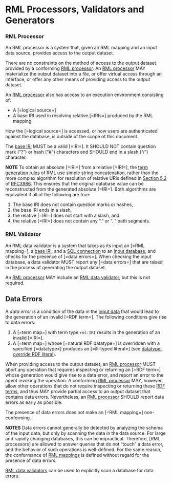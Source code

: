# RML Processors, Validators and Generators


### RML Processor

An RML processor is a system that, given an RML mapping and an input data source,
provides access to the output dataset.

There are no constraints on the method of access to the output dataset
provided by a conforming [RML processor]().
An [RML processor]() MAY materialize the output dataset into a file,
or offer virtual access through an interface,
or offer any other means of providing access to the output dataset.

An [RML processor]() also has access to an execution environment consisting of:
* A [=logical source=]
* A base IRI used in resolving relative [=IRIs=] produced by the RML mapping.

How the [=logical source=] is accessed,
or how users are authenticated against the database,
is outside of the scope of this document.

The [base IRI]() MUST be a valid [=IRI=].
It SHOULD NOT contain question mark (“?”) or hash (“#”) characters and
SHOULD end in a slash (“/”) character.

**NOTE**
To obtain an absolute [=IRI=] from a relative [=IRI=],
the [term generation rules]() of RML use simple string concatenation,
rather than the more complex algorithm for resolution of relative URIs
defined in [Section 5.2]() of [RFC3986]().
This ensures that the original database value can be reconstructed from the generated absolute [=IRI=].
Both algorithms are equivalent if all of the following are true:


1. The base IRI does not contain question marks or hashes,
2. the base IRI ends in a slash,
3. the relative [=IRI=] does not start with a slash, and
4. the relative [=IRI=] does not contain any “.” or “..” path segments.

### RML Validator

An RML data validator is a system that takes as its input
an [=RML mapping=], a [base IRI](), and a [SQL connection]() to an [input database](),
and checks for the presence of [=data errors=].
When checking the input database,
a data validator MUST report any [=data errors=]
that are raised in the process of generating the output dataset.

An [RML processor]() MAY include an [RML data validator](), but this is not required.


## Data Errors

A <dfn>data error</dfn> is a condition of the data in the [input data]()
that would lead to the generation of an invalid [=RDF term=].
The following conditions give rise to data errors:

1. A [=term map=] with term type `rml:IRI` results in the generation of an invalid [=IRI=].
2. A [=term map=] whose [=natural RDF datatype=] is overridden with a specified [=datatype=]
produces an [=ill-typed literal=] (see [datatype-override RDF literal]()).

When providing access to the output dataset,
an [RML processor]() MUST abort any operation
that requires inspecting or returning an [=RDF term=]
whose generation would give rise to a data error,
and report an error to the agent invoking the operation.
A conforming [RML processor]() MAY, however,
allow other operations that do not require inspecting or returning these [RDF terms](),
and thus MAY provide partial access to an output dataset that contains data errors.
Nevertheless, an [RML processor]() SHOULD report data errors as early as possible.

The presence of data errors does not make an [=RML mapping=] non-conforming.

**NOTES**
Data errors cannot generally be detected by analyzing the schema of the input data,
but only by scanning the data in the data source.
For large and rapidly changing databases, this can be impractical.
Therefore, [RML processors] are allowed to answer queries
that do not “touch” a data error,
and the behavior of such operations is well-defined. For the same reason,
the conformance of [RML mappings]() is defined without regard for the presence of data errors.

[RML data validators]() can be used to explicitly scan a database for data errors.

